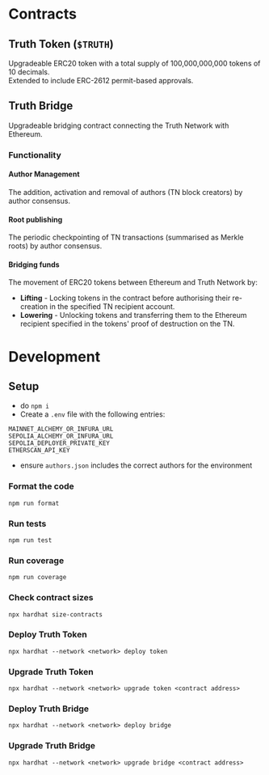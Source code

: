 # Contracts

## Truth Token (`$TRUTH`)
Upgradeable ERC20 token with a total supply of 100,000,000,000 tokens of 10 decimals.\
Extended to include ERC-2612 permit-based approvals.


## Truth Bridge
Upgradeable bridging contract connecting the Truth Network with Ethereum.

### Functionality

#### Author Management
The addition, activation and removal of authors (TN block creators) by author consensus.

#### Root publishing
The periodic checkpointing of TN transactions (summarised as Merkle roots) by author consensus.

#### Bridging funds
The movement of ERC20 tokens between Ethereum and Truth Network by:
   - **Lifting** - Locking tokens in the contract before authorising their re-creation in the specified TN recipient account.
   - **Lowering** - Unlocking tokens and transferring them to the Ethereum recipient specified in the tokens' proof of destruction on the TN.


# Development

## Setup
- do `npm i`
- Create a `.env` file with the following entries:
```
MAINNET_ALCHEMY_OR_INFURA_URL
SEPOLIA_ALCHEMY_OR_INFURA_URL
SEPOLIA_DEPLOYER_PRIVATE_KEY
ETHERSCAN_API_KEY
```
- ensure `authors.json` includes the correct authors for the environment

### Format the code
`npm run format`

### Run tests
`npm run test`

### Run coverage
`npm run coverage`

### Check contract sizes
`npx hardhat size-contracts`

### Deploy Truth Token
`npx hardhat --network <network> deploy token`

### Upgrade Truth Token
`npx hardhat --network <network> upgrade token <contract address>`

### Deploy Truth Bridge
`npx hardhat --network <network> deploy bridge`

### Upgrade Truth Bridge
`npx hardhat --network <network> upgrade bridge <contract address>`
